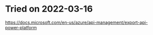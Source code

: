 # Tried on 2022-03-16
https://docs.microsoft.com/en-us/azure/api-management/export-api-power-platform



